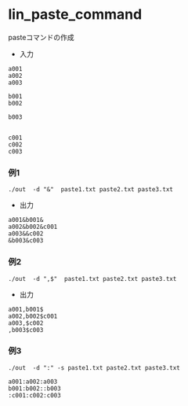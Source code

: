 # lin_paste_command
pasteコマンドの作成



- 入力
```
a001
a002
a003
```

```
b001
b002

b003
```

```

c001
c002
c003
```


### 例1

```
./out  -d "&"  paste1.txt paste2.txt paste3.txt
```

- 出力
```
a001&b001&
a002&b002&c001
a003&&c002
&b003&c003
```

### 例2

```
./out  -d ",$"  paste1.txt paste2.txt paste3.txt

```

- 出力
```
a001,b001$
a002,b002$c001
a003,$c002
,b003$c003
```

### 例3

```
./out  -d ":" -s paste1.txt paste2.txt paste3.txt
```

```
a001:a002:a003
b001:b002::b003
:c001:c002:c003
```
